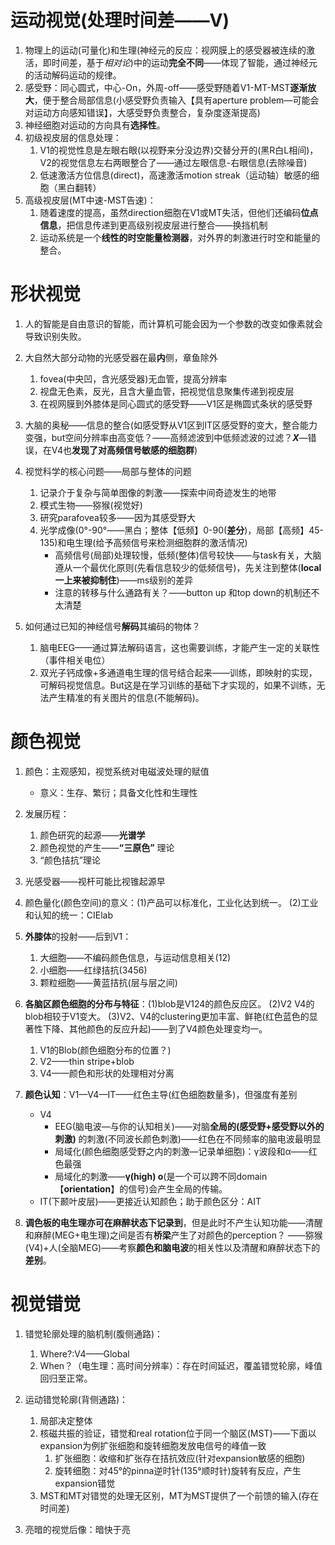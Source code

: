 # 运动视觉(处理时间差——V)
1. 物理上的运动(可量化)和生理(神经元的反应：视网膜上的感受器被连续的激活，即时间差，基于*相对论*)中的运动**完全不同**——体现了智能，通过神经元的活动解码运动的规律。
2. 感受野：同心圆式，中心-On，外周-off——感受野随着V1-MT-MST**逐渐放大**，便于整合局部信息(小感受野负责输入【具有aperture problem—可能会对运动方向感知错误】，大感受野负责整合，复杂度逐渐提高)
3. 神经细胞对运动的方向具有**选择性**。
4. 初级视皮层的信息处理：
	1. V1的视觉性息是左眼右眼(以视野来分没边界)交替分开的(黑R白L相间)，V2的视觉信息左右两眼整合了——通过左眼信息-右眼信息(去除噪音)
	2. 低速激活方位信息(direct)，高速激活motion streak（运动轴）敏感的细胞（黑白翻转）
5. 高级视皮层(MT中速-MST告速)：
	1. 随着速度的提高，虽然direction细胞在V1或MT失活，但他们还编码**位点信息**，把信息传递到更高级别视皮层进行整合——换挡机制
	2. 运动系统是一个**线性的时空能量检测器**，对外界的刺激进行时空和能量的整合。

# 形状视觉
1. 人的智能是自由意识的智能，而计算机可能会因为一个参数的改变如像素就会导致识别失败。
2. 大自然大部分动物的光感受器在最**内**侧，章鱼除外
	1. fovea(中央凹，含光感受器)无血管，提高分辨率
	2. 视盘无色素，反光，且含大量血管，把视觉信息聚集传递到视皮层
	3. 在视网膜到外膝体是同心圆式的感受野——V1区是椭圆式条状的感受野
3. 大脑的奥秘——信息的整合(如感受野从V1区到IT区感受野的变大，整合能力变强，but空间分辨率由高变低？——高频滤波到中低频滤波的过滤？***X***—错误，在V4也**发现了对高频信号敏感的细胞群**)
4. 视觉科学的核心问题——局部与整体的问题
	1. 记录介于复杂与简单图像的刺激——探索中间奇迹发生的地带
	2. 模式生物——猕猴(视觉好)
	3. 研究parafovea较多——因为其感受野大
	4. 光学成像(0°-90°——黑白；整体【低频】0-90(**差分**)，局部【高频】45-135)和电生理(给予高频信号来检测细胞群的激活情况)
		* 高频信号(局部)处理较慢，低频(整体)信号较快——与task有关，大脑遵从一个最优化原则(先看信息较少的低频信号)，先关注到整体(**local一上来被抑制住**)——ms级别的差异
		* 注意的转移与什么通路有关？——button up 和top down的机制还不太清楚

5. 如何通过已知的神经信号**解码**其编码的物体？
	1. 脑电EEG——通过算法解码语言，这也需要训练，才能产生一定的关联性（事件相关电位）
	2. 双光子钙成像+多通道电生理的信号结合起来——训练，即映射的实现，可解码视觉信息。But这是在学习训练的基础下才实现的，如果不训练，无法产生精准的有关图片的信息(不能解码)。

# 颜色视觉
1. 颜色：主观感知，视觉系统对电磁波处理的赋值
	* 意义：生存、繁衍；具备文化性和生理性

2. 发展历程：
	1. 颜色研究的起源——**光谱学**
	2. 颜色视觉的产生——**“三原色”** 理论
	3. “颜色拮抗”理论

3. 光感受器——视杆可能比视锥起源早
4. 颜色量化(颜色空间)的意义：(1)产品可以标准化，工业化达到统一。 (2)工业和认知的统一：CIElab
5. **外膝体**的投射——后到V1：
	1. 大细胞——不编码颜色信息，与运动信息相关(12)
	2. 小细胞——红绿拮抗(3456)
	3. 颗粒细胞——黄蓝拮抗(层与层之间)

6. **各脑区颜色细胞的分布与特征**：(1)blob是V124的颜色反应区。 (2)V2 V4的blob相较于V1变大。 (3)V2、V4的clustering更加丰富、鲜艳(红色蓝色的显著性下降、其他颜色的反应升起)——到了V4颜色处理变均一。
	1. V1的Blob(颜色细胞分布的位置？)
	2. V2——thin stripe+blob
	3. V4——颜色和形状的处理相对分离

7. **颜色认知**：V1—V4—IT——红色主导(红色细胞数量多)，但强度有差别
	* V4
		* EEG(脑电波—与你的认知相关)——对脑**全局的(感受野+感受野以外的刺激)** 的刺激(不同波长颜色刺激)——红色在不同频率的脑电波最明显
		* 局域化(颜色细胞感受野之内的刺激—记录单细胞)：γ波段和α——红色最强
		* 局域化的刺激——**γ(high) o**(是一个可以跨不同domain【**orientation**】的信号)会产生全局的传输。
	* IT(下颞叶皮层)——更接近认知颜色；助于颜色区分：AIT

8. **调色板的电生理亦可在麻醉状态下记录到**，但是此时不产生认知功能——清醒和麻醉(MEG+电生理)之间是否有**桥梁**产生了对颜色的perception？ ——猕猴(V4)+人(全脑MEG)——考察**颜色和脑电波**的相关性以及清醒和麻醉状态下的**差别**。

# 视觉错觉
1. 错觉轮廓处理的脑机制(腹侧通路)：
	1. Where?:V4——Global
	2. When？（电生理：高时间分辨率）：存在时间延迟，覆盖错觉轮廓，峰值回归至正常。
2. 运动错觉轮廓(背侧通路)：
	1. 局部决定整体
	2. 核磁共振的验证，错觉和real rotation位于同一个脑区(MST)——下面以expansion为例扩张细胞和旋转细胞发放电信号的峰值一致
		1. 扩张细胞：收缩和扩张存在拮抗效应(针对expansion敏感的细胞)
		2. 旋转细胞：对45°的pinna逆时针(135°顺时针)旋转有反应，产生expansion错觉
	3. MST和MT对错觉的处理无区别，MT为MST提供了一个前馈的输入(存在时间差)

3. 亮暗的视觉后像：暗快于亮

